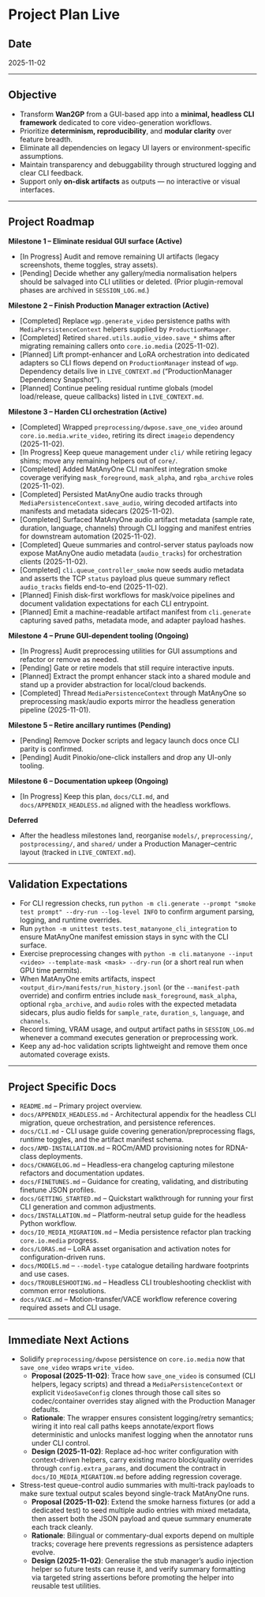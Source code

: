 # Project Plan Live

## Date
2025-11-02

---

## Objective
- Transform **Wan2GP** from a GUI-based app into a **minimal, headless CLI framework** dedicated to core video-generation workflows.
- Prioritize **determinism, reproducibility**, and **modular clarity** over feature breadth.
- Eliminate all dependencies on legacy UI layers or environment-specific assumptions.
- Maintain transparency and debuggability through structured logging and clear CLI feedback.
- Support only **on-disk artifacts** as outputs — no interactive or visual interfaces.

---

## Project Roadmap

**Milestone 1 – Eliminate residual GUI surface (Active)**
- [In Progress] Audit and remove remaining UI artifacts (legacy screenshots, theme toggles, stray assets).
- [Pending] Decide whether any gallery/media normalisation helpers should be salvaged into CLI utilities or deleted. (Prior plugin-removal phases are archived in `SESSION_LOG.md`.)

**Milestone 2 – Finish Production Manager extraction (Active)**
- [Completed] Replace `wgp.generate_video` persistence paths with `MediaPersistenceContext` helpers supplied by `ProductionManager`.
- [Completed] Retired `shared.utils.audio_video.save_*` shims after migrating remaining callers onto `core.io.media` (2025-11-02).
- [Planned] Lift prompt-enhancer and LoRA orchestration into dedicated adapters so CLI flows depend on `ProductionManager` instead of `wgp`. Dependency details live in `LIVE_CONTEXT.md` (“ProductionManager Dependency Snapshot”).
- [Planned] Continue peeling residual runtime globals (model load/release, queue callbacks) listed in `LIVE_CONTEXT.md`.

**Milestone 3 – Harden CLI orchestration (Active)**
- [Completed] Wrapped `preprocessing/dwpose.save_one_video` around `core.io.media.write_video`, retiring its direct `imageio` dependency (2025-11-02).
- [In Progress] Keep queue management under `cli/` while retiring legacy shims; move any remaining helpers out of `core/`.
- [Completed] Added MatAnyOne CLI manifest integration smoke coverage verifying `mask_foreground`, `mask_alpha`, and `rgba_archive` roles (2025-11-02).
- [Completed] Persisted MatAnyOne audio tracks through `MediaPersistenceContext.save_audio`, wiring decoded artifacts into manifests and metadata sidecars (2025-11-02).
- [Completed] Surfaced MatAnyOne audio artifact metadata (sample rate, duration, language, channels) through CLI logging and manifest entries for downstream automation (2025-11-02).
- [Completed] Queue summaries and control-server status payloads now expose MatAnyOne audio metadata (`audio_tracks`) for orchestration clients (2025-11-02).
- [Completed] `cli.queue_controller_smoke` now seeds audio metadata and asserts the TCP `status` payload plus queue summary reflect `audio_tracks` fields end-to-end (2025-11-02).
- [Planned] Finish disk-first workflows for mask/voice pipelines and document validation expectations for each CLI entrypoint.
- [Planned] Emit a machine-readable artifact manifest from `cli.generate` capturing saved paths, metadata mode, and adapter payload hashes.

**Milestone 4 – Prune GUI-dependent tooling (Ongoing)**
- [In Progress] Audit preprocessing utilities for GUI assumptions and refactor or remove as needed.
- [Pending] Gate or retire models that still require interactive inputs.
- [Planned] Extract the prompt enhancer stack into a shared module and stand up a provider abstraction for local/cloud backends.
- [Completed] Thread `MediaPersistenceContext` through MatAnyOne so preprocessing mask/audio exports mirror the headless generation pipeline (2025-11-01).

**Milestone 5 – Retire ancillary runtimes (Pending)**
- [Pending] Remove Docker scripts and legacy launch docs once CLI parity is confirmed.
- [Pending] Audit Pinokio/one-click installers and drop any UI-only tooling.

**Milestone 6 – Documentation upkeep (Ongoing)**
- [In Progress] Keep this plan, `docs/CLI.md`, and `docs/APPENDIX_HEADLESS.md` aligned with the headless workflows.

**Deferred**
- After the headless milestones land, reorganise `models/`, `preprocessing/`, `postprocessing/`, and `shared/` under a Production Manager–centric layout (tracked in `LIVE_CONTEXT.md`).

---

## Validation Expectations
- For CLI regression checks, run `python -m cli.generate --prompt "smoke test prompt" --dry-run --log-level INFO` to confirm argument parsing, logging, and runtime overrides.
- Run `python -m unittest tests.test_matanyone_cli_integration` to ensure MatAnyOne manifest emission stays in sync with the CLI surface.
- Exercise preprocessing changes with `python -m cli.matanyone --input <video> --template-mask <mask> --dry-run` (or a short real run when GPU time permits).
- When MatAnyOne emits artifacts, inspect `<output_dir>/manifests/run_history.jsonl` (or the `--manifest-path` override) and confirm entries include `mask_foreground`, `mask_alpha`, optional `rgba_archive`, and `audio` roles with the expected metadata sidecars, plus audio fields for `sample_rate`, `duration_s`, `language`, and `channels`.
- Record timing, VRAM usage, and output artifact paths in `SESSION_LOG.md` whenever a command executes generation or preprocessing work.
- Keep any ad-hoc validation scripts lightweight and remove them once automated coverage exists.

---

## Project Specific Docs

- `README.md` – Primary project overview. 
- `docs/APPENDIX_HEADLESS.md` - Architectural appendix for the headless CLI migration, queue orchestration, and persistence references.
- `docs/CLI.md` - CLI usage guide covering generation/preprocessing flags, runtime toggles, and the artifact manifest schema.
- `docs/AMD-INSTALLATION.md` – ROCm/AMD provisioning notes for RDNA-class deployments.
- `docs/CHANGELOG.md` – Headless-era changelog capturing milestone refactors and documentation updates.
- `docs/FINETUNES.md` – Guidance for creating, validating, and distributing finetune JSON profiles.
- `docs/GETTING_STARTED.md` – Quickstart walkthrough for running your first CLI generation and common adjustments.
- `docs/INSTALLATION.md` – Platform-neutral setup guide for the headless Python workflow.
- `docs/IO_MEDIA_MIGRATION.md` – Media persistence refactor plan tracking `core.io.media` progress.
- `docs/LORAS.md` – LoRA asset organisation and activation notes for configuration-driven runs.
- `docs/MODELS.md` – `--model-type` catalogue detailing hardware footprints and use cases.
- `docs/TROUBLESHOOTING.md` – Headless CLI troubleshooting checklist with common error resolutions.
- `docs/VACE.md` – Motion-transfer/VACE workflow reference covering required assets and CLI usage.

---

## Immediate Next Actions
- Solidify `preprocessing/dwpose` persistence on `core.io.media` now that `save_one_video` wraps `write_video`.
  - **Proposal (2025-11-02)**: Trace how `save_one_video` is consumed (CLI helpers, legacy scripts) and thread a `MediaPersistenceContext` or explicit `VideoSaveConfig` clones through those call sites so codec/container overrides stay aligned with the Production Manager defaults.
  - **Rationale**: The wrapper ensures consistent logging/retry semantics; wiring it into real call paths keeps annotate/export flows deterministic and unlocks manifest logging when the annotator runs under CLI control.
  - **Design (2025-11-02)**: Replace ad-hoc writer configuration with context-driven helpers, carry existing macro block/quality overrides through `config.extra_params`, and document the contract in `docs/IO_MEDIA_MIGRATION.md` before adding regression coverage.
- Stress-test queue-control audio summaries with multi-track payloads to make sure textual output scales beyond single-track MatAnyOne runs.
  - **Proposal (2025-11-02)**: Extend the smoke harness fixtures (or add a dedicated test) to seed multiple audio entries with mixed metadata, then assert both the JSON payload and queue summary enumerate each track cleanly.
  - **Rationale**: Bilingual or commentary-dual exports depend on multiple tracks; coverage here prevents regressions as persistence adapters evolve.
  - **Design (2025-11-02)**: Generalise the stub manager’s audio injection helper so future tests can reuse it, and verify summary formatting via targeted string assertions before promoting the helper into reusable test utilities.
 
